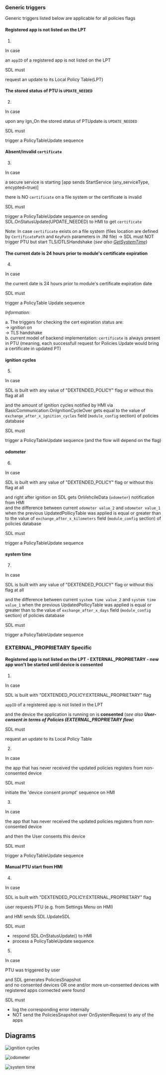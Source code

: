 ### Generic triggers
Generic triggers listed below are applicable for all policies flags

#### Registered app is not listed on the LPT
1. 
In case

an `appID` of a registered app is not listed on the LPT

SDL must 

request an update to its Local Policy Table(LPT)

#### The stored status of PTU is `UPDATE_NEEDED`
2. 
In case

upon any Ign_On the stored status of PTUpdate is `UPDATE_NEEDED`

SDL must 

trigger a PolicyTableUpdate sequence

#### Absent/invalid `certificate`
3.  
In case

a secure service is starting [app sends StartService (any_serviceType, encypted=true)]

there is NO `certificate` on a file system or the certificate is invalid

SDL must

trigger a PolicyTableUpdate sequence on sending SDL.OnStatusUpdate(UPDATE_NEEDED) to HMI to get `certificate`

Note: In case `certificate` exists on a file system (files location are defined by `CertificatePath` and `KeyPath` parameters in .INI file) -> SDL must NOT trigger PTU but start TLS/DTLSHandshake (_see also [GetSystemTime](https://github.ford.com/SmartDeviceLinkMirror/sdl_requirements/blob/develop/detailed_docs/SDL-HMI_API/GetSystemTime/GetSystemTime_TRS.md)_)

#### The current date is 24 hours prior to module's certificate expiration
4. 
In case

the current date is 24 hours prior to module's certificate expiration date

SDL must 

trigger a PolicyTable Update sequence

_Information:_  

a. The triggers for checking the cert expiration status are:  
-> ignition on  
-> TLS handshake  
b. current model of backend implementation: `certificate` is always present in PTU (meaning, each successfull request for Policies Update would bring a certificate in updated PT)

#### ignition cycles
5. 
	
In case

SDL is built with any value of "DEXTENDED_POLICY" flag or without this flag at all

and the amount of ignition cycles notified by HMI via BasicCommunication.OnIgnitionCycleOver gets equal to the value of `exchange_after_x_ignition_cycles` field (`module_config` section) of policies database

SDL must

trigger a PolicyTableUpdate sequence (and the flow will depend on the flag)

#### odometer
6. 
	
In case

SDL is built with any value of "DEXTENDED_POLICY" flag or without this flag at all

and right after ignition on SDL gets OnVehcileData (`odometer`) notification from HMI  
and the difference between current `odometer value_2` and `odometer value_1` when the previous UpdatedPollicyTable was applied is equal or greater than to the value of `exchange_after_x_kilometers` field (`module_config` section) of policies database

SDL must

trigger a PolicyTableUpdate sequence 

#### system time
7. 
In case

SDL is built with any value of "DEXTENDED_POLICY" flag or without this flag at all

and the difference between current `system time value_2` and `system time value_1` when the previous UpdatedPollicyTable was applied is equal or greater than to the value of `exchange_after_x_days` field (`module_config` section) of policies database

SDL must

trigger a PolicyTableUpdate sequence


### EXTERNAL_PROPRIETARY Specific

#### Registered app is not listed on the LPT - EXTERNAL_PROPRIETARY - new app won't be started until device is consented
1. 
In case

SDL is built with "DEXTENDED_POLICY:EXTERNAL_PROPRIETARY" flag

 `appID` of a registered app is not listed in the LPT

and the device the application is running on is **consented** (_see also **User-consent in terms of Policies (EXTERNAL_PROPRIETARY flow**_)

SDL must 

request an update to its Local Policy Table 

2. 

In case  

the app that has never received the updated policies registers from non-consented device

SDL must 

initiate the 'device consent prompt' sequence on HMI

3. 

In case  

the app that has never received the updated policies registers from non-consented device

and then the User consents this device

SDL must 

trigger a PolicyTableUpdate sequence

#### Manual PTU start from HMI

4. 
In case

SDL is built with "DEXTENDED_POLICY:EXTERNAL_PROPRIETARY" flag

user requests PTU (e.g. from Settings Menu on HMI)

and HMI sends SDL.UpdateSDL

SDL must 
- respond SDL.OnStatusUpdate() to HMI 
- process a PolicyTableUpdate sequence

5. 

In case

PTU was triggered by user  

and SDL generates PoliciesSnapshot  
and no consented devices OR one and/or more un-consented devices with registered apps connected were found

SDL must 

- log the corresponding error internally
- NOT send the PoliciesSnapshot over OnSystemRequest to any of the apps

## Diagrams

![ignition cycles](../accessories/PTU_trigger_ignition_cycles.png)

![odometer](../accessories/PTU_trigger_kilometers.png)

![system time](../accessories/PTU_trigger_days.png)
